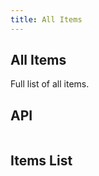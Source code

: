 ```yaml
---
title: All Items
---
```

## All Items
Full list of all <Badge type="danger" :text="filteredItems?.length || 0"/> items.

## API
<div class="flex items-center">
  <CarbonButton href="/Carbon.Documentation/rust/items.json" text="Items API" external="true"/>
  <Database class="ml-2" size="18"/>
</div>

<script setup>
import { ref, onMounted, computed } from 'vue'
import { Copy, Database, CheckCircle2, Tag, Loader2, Search } from 'lucide-vue-next'
import { 
  ItemFlag, 
  ItemCategory, 
  ItemRarity, 
  getItemFlagText, 
  getItemCategoryText, 
  getItemRarityText,
  RARITY_COLORS,
  CATEGORY_COLORS 
} from '../../.vitepress/theme/constants'

const items = ref([])
const copiedId = ref(null)
const copiedName = ref(false)
const isLoading = ref(true)
const searchQuery = ref('')
const debouncedSearchQuery = ref('')
const selectedCategory = ref('all')

let debounceTimeout
const updateDebouncedSearch = (value) => {
  clearTimeout(debounceTimeout)
  debounceTimeout = setTimeout(() => {
    debouncedSearchQuery.value = value.toLowerCase()
  }, 300)
}

const onSearchInput = (event) => {
  searchQuery.value = event.target.value
  updateDebouncedSearch(event.target.value)
}

// Prepare search terms once for each item
const itemSearchTerms = computed(() => {
  if (!items.value?.length) return []
  return items.value.map(item => ({
    ...item,
    searchTerms: (
      item.DisplayName.toLowerCase() + ' ' +
      item.ShortName.toLowerCase() + ' ' +
      item.Description.toLowerCase() + ' ' +
      item.Id.toString()
    )
  }))
})

// Get all unique categories
const categories = computed(() => {
  if (!items.value?.length) return []
  const uniqueCategories = [...new Set(items.value.map(item => item.Category))]
  return ['all', ...uniqueCategories.sort((a, b) => a - b)]
})

// Filter items based on search and category
const filteredItems = computed(() => {
  if (!itemSearchTerms.value?.length) return []
  
  const categoryFilter = selectedCategory.value === 'all' ? null : parseInt(selectedCategory.value)
  const searchFilter = debouncedSearchQuery.value

  if (!searchFilter && !categoryFilter) return items.value
  
  return itemSearchTerms.value.filter(item => {
    if (categoryFilter && item.Category !== categoryFilter) return false
    if (!searchFilter) return true
    return item.searchTerms.includes(searchFilter)
  })
})

onMounted(async () => {
  try {
    const response = await fetch('/Carbon.Documentation/rust/items.json')
    const data = await response.json()
    // Ensure all items have required properties
    items.value = data.filter(item => 
      item && 
      typeof item.Category !== 'undefined' &&
      typeof item.Id !== 'undefined' &&
      typeof item.DisplayName !== 'undefined' &&
      typeof item.ShortName !== 'undefined'
    )
  } catch (error) {
    console.error('Failed to load items:', error)
    items.value = []
  } finally {
    isLoading.value = false
  }
})

const copyToClipboard = async (text, type, id = null) => {
  await navigator.clipboard.writeText(text)
  if (type === 'id') {
    copiedId.value = id
    setTimeout(() => copiedId.value = null, 2000)
  } else {
    copiedName.value = id
    setTimeout(() => copiedName.value = null, 2000)
  }
}

const getFlags = (flags) => {
  return getItemFlagText(flags)
}

const getRarityBadgeType = (rarity) => {
  switch(rarity) {
    case ItemRarity.Common: return 'info'
    case ItemRarity.Uncommon: return 'tip'
    case ItemRarity.Rare: return 'warning'
    case ItemRarity.VeryRare: return 'danger'
    default: return 'info'
  }
}

const getCategoryBadgeType = (category) => {
  const color = CATEGORY_COLORS[category]
  switch(color) {
    case 'red': return 'danger'
    case 'green': return 'tip'
    case 'blue': return 'info'
    case 'orange': 
    case 'yellow': return 'warning'
    default: return 'info'
  }
}
</script>

## Items List

<div v-if="isLoading" class="flex justify-center items-center py-12">
  <Loader2 class="animate-spin" size="32"/>
</div>

<template v-else>
  <div class="filters mb-4">
    <div class="flex gap-4 items-center">
      <div class="search-container flex-1 relative">
        <input 
          :value="searchQuery"
          @input="onSearchInput"
          type="text"
          placeholder="Search items..."
          class="w-full px-4 py-2 pr-10 rounded border border-gray-300 focus:outline-none focus:border-blue-500"
        />
        <Search class="absolute right-3 top-2.5 text-gray-400" size="20"/>
      </div>
      <select 
        v-model="selectedCategory"
        class="px-4 py-2 rounded border border-gray-300 focus:outline-none focus:border-blue-500"
      >
        <option value="all">All Categories</option>
        <option v-for="category in categories" :key="category" :value="category">
          {{ category === 'all' ? 'All Categories' : getItemCategoryText(category) }}
        </option>
      </select>
    </div>
  </div>

  <div v-if="filteredItems?.length">
    <table>
      <template v-for="item in filteredItems" :key="item?.Id">
        <tr v-if="item">
          <td style="width:15%;">
            <img :src="`https://carbonmod.gg/assets/media/items/${item.ShortName}.png`" 
                 :onerror="'this.src = \'https://carbonmod.gg/assets/media/missing.jpg\''">
          </td>
          <td>
            <h5 :id="item.ShortName">
              <a :href="`#${item.ShortName}`"><Badge type="tip" text="#"/></a> 
              {{ item.DisplayName }}
              <Badge v-if="item.Hidden" type="danger" text="Hidden"/>
              <template v-for="flag in getFlags(item.Flags)" :key="flag">
                <Badge type="warning" :text="flag"/>
              </template>
            </h5>
            <Badge type="info" :text="item.Id"/> 
            <button @click="copyToClipboard(item.Id.toString(), 'id', item.Id)" 
                    class="inline-flex items-center ml-1 p-1 hover:bg-gray-200 rounded">
              <Copy v-if="copiedId !== item.Id" size="14"/>
              <CheckCircle2 v-else size="14" class="text-green-500"/>
            </button>
            <Badge type="info" :text="item.ShortName"/> 
            <button @click="copyToClipboard(item.ShortName, 'name', item.Id)" 
                    class="inline-flex items-center ml-1 p-1 hover:bg-gray-200 rounded">
              <Copy v-if="copiedName !== item.Id" size="14"/>
              <CheckCircle2 v-else size="14" class="text-green-500"/>
            </button>
            <Badge type="warning" :text="`x${item.Stack}`"/>
            <Badge :type="getRarityBadgeType(item.Rarity)" :text="getItemRarityText(item.Rarity)"/>
            <Badge :type="getCategoryBadgeType(item.Category)" :text="getItemCategoryText(item.Category)"/><br>
            {{ item.Description }}
          </td>
        </tr>
      </template>
    </table>
  </div>

  <div v-else class="text-center py-12 text-gray-500">
    No items found matching your search
  </div>
</template>

<style>
.flex {
  display: flex;
}
.flex-1 {
  flex: 1 1 0%;
}
.items-center {
  align-items: center;
}
.justify-center {
  justify-center: center;
}
.gap-4 {
  gap: 1rem;
}
.relative {
  position: relative;
}
.absolute {
  position: absolute;
}
.right-3 {
  right: 0.75rem;
}
.top-2\.5 {
  top: 0.625rem;
}
.w-full {
  width: 100%;
}
.mb-4 {
  margin-bottom: 1rem;
}
.ml-1 {
  margin-left: 0.25rem;
}
.ml-2 {
  margin-left: 0.5rem;
}
.p-1 {
  padding: 0.25rem;
}
.px-4 {
  padding-left: 1rem;
  padding-right: 1rem;
}
.py-2 {
  padding-top: 0.5rem;
  padding-bottom: 0.5rem;
}
.pr-10 {
  padding-right: 2.5rem;
}
.py-12 {
  padding-top: 3rem;
  padding-bottom: 3rem;
}
.hover\:bg-gray-200:hover {
  background-color: #e5e7eb;
}
.rounded {
  border-radius: 0.25rem;
}
.border {
  border-width: 1px;
}
.border-gray-300 {
  border-color: #d1d5db;
}
.focus\:border-blue-500:focus {
  border-color: #3b82f6;
}
.focus\:outline-none:focus {
  outline: none;
}
.inline-flex {
  display: inline-flex;
}
.text-green-500 {
  color: #10b981;
}
.text-gray-400 {
  color: #9ca3af;
}
.text-gray-500 {
  color: #6b7280;
}
.text-center {
  text-align: center;
}
@keyframes spin {
  from {
    transform: rotate(0deg);
  }
  to {
    transform: rotate(360deg);
  }
}
.animate-spin {
  animation: spin 1s linear infinite;
}
</style>
